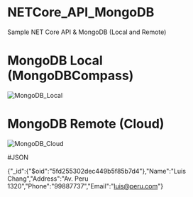 # NETCore_API_MongoDB

Sample NET Core API & MongoDB (Local and Remote)

# MongoDB Local (MongoDBCompass)

![MongoDB_Local](https://user-images.githubusercontent.com/29695319/101828215-3e3a1f00-3aff-11eb-81af-91673455e47e.png)

# MongoDB Remote (Cloud)

![MongoDB_Cloud](https://user-images.githubusercontent.com/29695319/101828229-42663c80-3aff-11eb-8823-9cf59c289164.png)

#JSON

{"_id":{"$oid":"5fd255302dec449b5f85b7d4"},"Name":"Luis Chang","Address":"Av. Peru 1320","Phone":"99887737","Email":"luis@peru.com"}
